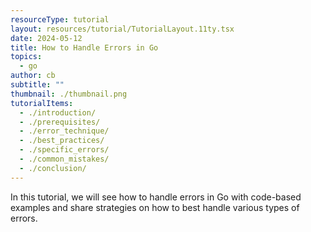 ```yaml
---
resourceType: tutorial
layout: resources/tutorial/TutorialLayout.11ty.tsx
date: 2024-05-12
title: How to Handle Errors in Go
topics:
  - go
author: cb
subtitle: ""
thumbnail: ./thumbnail.png
tutorialItems:
  - ./introduction/
  - ./prerequisites/
  - ./error_technique/
  - ./best_practices/
  - ./specific_errors/
  - ./common_mistakes/
  - ./conclusion/
---
```


In this tutorial, we will see how to handle errors in Go with code-based examples and share strategies on how to best handle various types of errors.
